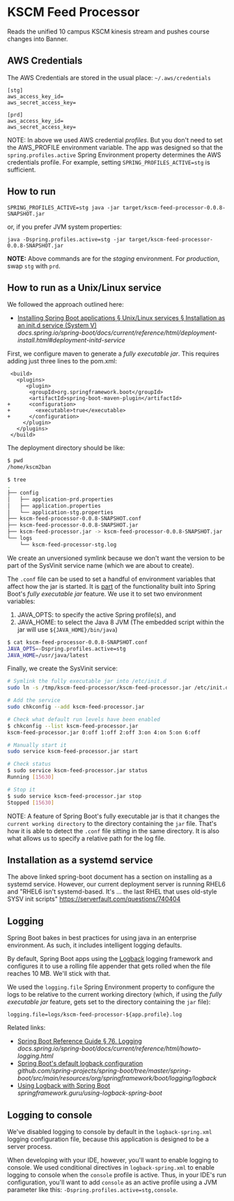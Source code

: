 # KSCM Feed Processor

Reads the unified 10 campus KSCM kinesis stream and pushes course changes into Banner.

## AWS Credentials

The AWS Credentials are stored in the usual place: `~/.aws/credentials`

```
[stg]
aws_access_key_id=
aws_secret_access_key=

[prd]
aws_access_key_id=
aws_secret_access_key=
```

NOTE: In above we used AWS credential _profiles_. But you don't need to set the AWS_PROFILE environment variable. 
The app was designed so that the `spring.profiles.active` Spring Environment property determines the AWS credentials profile. 
For example, setting `SPRING_PROFILES_ACTIVE=stg` is sufficient. 


## How to run


```
SPRING_PROFILES_ACTIVE=stg java -jar target/kscm-feed-processor-0.0.8-SNAPSHOT.jar
```

or, if you prefer JVM system properties:

```
java -Dspring.profiles.active=stg -jar target/kscm-feed-processor-0.0.8-SNAPSHOT.jar
```

**NOTE:** Above commands are for the _staging_ environment. For _production_, swap `stg` with `prd`. 

## How to run as a Unix/Linux service

We followed the approach outlined here:

- [Installing Spring Boot applications § Unix/Linux services § Installation as an init.d service (System V)](https://docs.spring.io/spring-boot/docs/current/reference/html/deployment-install.html#deployment-initd-service)<br>
  _docs.spring.io/spring-boot/docs/current/reference/html/deployment-install.html#deployment-initd-service_

First, we configure maven to generate a _fully executable jar_. This requires adding just three lines to the pom.xml:
```
 <build>
   <plugins>
      <plugin>
       <groupId>org.springframework.boot</groupId>
       <artifactId>spring-boot-maven-plugin</artifactId>
+      <configuration>
+        <executable>true</executable>
+      </configuration>
     </plugin>
   </plugins>
 </build>
```

The deployment directory should be like:

```sh
$ pwd
/home/kscm2ban

$ tree
.
├── config
│   ├── application-prd.properties
│   ├── application.properties
│   └── application-stg.properties
├── kscm-feed-processor-0.0.8-SNAPSHOT.conf
├── kscm-feed-processor-0.0.8-SNAPSHOT.jar
├── kscm-feed-processor.jar -> kscm-feed-processor-0.0.8-SNAPSHOT.jar
└── logs
    └── kscm-feed-processor-stg.log
```

We create an unversioned symlink because we don't want the version to be part of the SysVinit service name (which we are about to create).

The `.conf` file can be used to set a handful of environment variables that affect how the jar is started. 
It is 
[part](https://docs.spring.io/spring-boot/docs/current/reference/html/deployment-install.html#deployment-script-customization-when-it-runs)
of the functionality built into Spring Boot's _fully executable jar_ 
feature. We use it to set two environment variables:

1. JAVA_OPTS: to specify the active Spring profile(s), and
2. JAVA_HOME: to select the Java 8 JVM (The embedded script within the jar will use `${JAVA_HOME}/bin/java`)

```sh
$ cat kscm-feed-processor-0.0.8-SNAPSHOT.conf
JAVA_OPTS=-Dspring.profiles.active=stg
JAVA_HOME=/usr/java/latest
```

Finally, we create the SysVinit service:
```sh
# Symlink the fully executable jar into /etc/init.d
sudo ln -s /tmp/kscm-feed-processor/kscm-feed-processor.jar /etc/init.d/kscm-feed-processor.jar

# Add the service
sudo chkconfig --add kscm-feed-processor.jar

# Check what default run levels have been enabled
$ chkconfig --list kscm-feed-processor.jar
kscm-feed-processor.jar 0:off 1:off 2:off 3:on 4:on 5:on 6:off

# Manually start it
sudo service kscm-feed-processor.jar start

# Check status
$ sudo service kscm-feed-processor.jar status
Running [15630]

# Stop it
$ sudo service kscm-feed-processor.jar stop
Stopped [15630]
```

NOTE: A feature of Spring Boot's fully executable jar is that it changes the 
`current working directory` to the directory containing the `jar` file. That's
how it is able to detect the `.conf` file sitting in the same directory. It is also 
what allows us to specify a relative path for the log file.

## Installation as a systemd service
The above linked spring-boot document has a section on installing as a systemd service.
However, our current deployment server is running RHEL6 and "RHEL6 isn't systemd-based. 
It's … the last RHEL that uses old-style SYSV init scripts" https://serverfault.com/questions/740404

## Logging

Spring Boot bakes in best practices for using java in an enterprise environment. 
As such, it includes intelligent logging defaults.

By default, Spring Boot apps using the [Logback](https://logback.qos.ch/) logging framework and configures it to use 
a rolling file appender that gets rolled when the file reaches 10 MB. We'll stick with that.

We used the `logging.file` Spring Environment property to configure the logs to be 
relative to the current working directory (which, if using the _fully executable jar_ feature, gets set
to the directory containing the `jar` file):

```
logging.file=logs/kscm-feed-processor-${app.profile}.log
```

Related links:
- [Spring Boot Reference Guide § 76. Logging](https://docs.spring.io/spring-boot/docs/current/reference/html/howto-logging.html)<br>
  _docs.spring.io/spring-boot/docs/current/reference/html/howto-logging.html_
- [Spring Boot's default logback configuration](https://github.com/spring-projects/spring-boot/tree/master/spring-boot/src/main/resources/org/springframework/boot/logging/logback)<br>
  _github.com/spring-projects/spring-boot/tree/master/spring-boot/src/main/resources/org/springframework/boot/logging/logback_
- [Using Logback with Spring Boot](https://springframework.guru/using-logback-spring-boot/)<br>
  _springframework.guru/using-logback-spring-boot_
  

## Logging to console

We've disabled logging to console by default in the `logback-spring.xml` logging configuration file, because this application is designed to be a server process.

When developing with your IDE, however, you'll want to enable logging to console. We used conditional directives
in `logback-spring.xml` to enable logging to console when the `console` profile is active.
Thus, in your IDE's run configuration, you'll want to add `console` as an active profile using a JVM parameter like this: `-Dspring.profiles.active=stg,console`.

